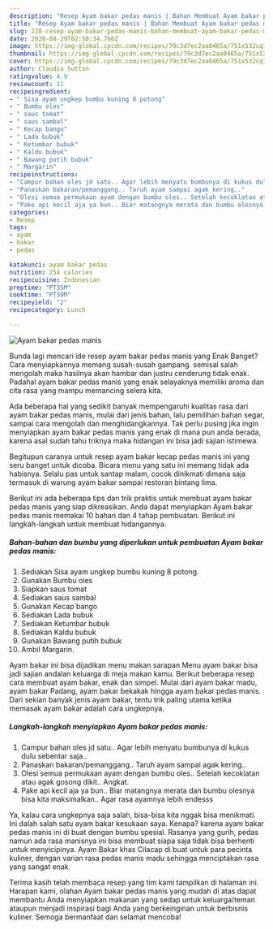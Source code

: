 ```yaml
---
description: "Resep Ayam bakar pedas manis | Bahan Membuat Ayam bakar pedas manis Yang Menggugah Selera"
title: "Resep Ayam bakar pedas manis | Bahan Membuat Ayam bakar pedas manis Yang Menggugah Selera"
slug: 228-resep-ayam-bakar-pedas-manis-bahan-membuat-ayam-bakar-pedas-manis-yang-menggugah-selera
date: 2020-08-29T02:50:34.766Z
image: https://img-global.cpcdn.com/recipes/79c3d7ec2aa0465a/751x532cq70/ayam-bakar-pedas-manis-foto-resep-utama.jpg
thumbnail: https://img-global.cpcdn.com/recipes/79c3d7ec2aa0465a/751x532cq70/ayam-bakar-pedas-manis-foto-resep-utama.jpg
cover: https://img-global.cpcdn.com/recipes/79c3d7ec2aa0465a/751x532cq70/ayam-bakar-pedas-manis-foto-resep-utama.jpg
author: Claudia Sutton
ratingvalue: 4.9
reviewcount: 11
recipeingredient:
- " Sisa ayam ungkep bumbu kuning 8 potong"
- " Bumbu oles"
- " saus tomat"
- " saus sambal"
- " Kecap bango"
- " Lada bubuk"
- " Ketumbar bubuk"
- " Kaldu bubuk"
- " Bawang putih bubuk"
- " Margarin"
recipeinstructions:
- "Campur bahan oles jd satu.. Agar lebih menyatu bumbunya di kukus dulu sebentar saja.."
- "Panaskan bakaran/pemanggang.. Taruh ayam sampai agak kering.."
- "Olesi semua permukaan ayam dengan bumbu oles.. Setelah kecoklatan atau agak gosong dikit.. Angkat."
- "Pake api kecil aja ya bun.. Biar matangnya merata dan bumbu olesnya bisa kita maksimalkan.. Agar rasa ayamnya lebih endesss"
categories:
- Resep
tags:
- ayam
- bakar
- pedas

katakunci: ayam bakar pedas 
nutrition: 254 calories
recipecuisine: Indonesian
preptime: "PT35M"
cooktime: "PT30M"
recipeyield: "2"
recipecategory: Lunch

---
```



![Ayam bakar pedas manis](https://img-global.cpcdn.com/recipes/79c3d7ec2aa0465a/751x532cq70/ayam-bakar-pedas-manis-foto-resep-utama.jpg)

Bunda lagi mencari ide resep ayam bakar pedas manis yang Enak Banget? Cara menyiapkannya memang susah-susah gampang. semisal salah mengolah maka hasilnya akan hambar dan justru cenderung tidak enak. Padahal ayam bakar pedas manis yang enak selayaknya memiliki aroma dan cita rasa yang mampu memancing selera kita.

Ada beberapa hal yang sedikit banyak mempengaruhi kualitas rasa dari ayam bakar pedas manis, mulai dari jenis bahan, lalu pemilihan bahan segar, sampai cara mengolah dan menghidangkannya. Tak perlu pusing jika ingin menyiapkan ayam bakar pedas manis yang enak di mana pun anda berada, karena asal sudah tahu triknya maka hidangan ini bisa jadi sajian istimewa.

Begitupun caranya untuk resep ayam bakar kecap pedas manis ini yang seru banget untuk dicoba. Bicara menu yang satu ini memang tidak ada habisnya. Selalu pas untuk santap malam, cocok dinikmati dimana saja termasuk di warung ayam bakar sampai restoran bintang lima.


Berikut ini ada beberapa tips dan trik praktis untuk membuat ayam bakar pedas manis yang siap dikreasikan. Anda dapat menyiapkan Ayam bakar pedas manis memakai 10 bahan dan 4 tahap pembuatan. Berikut ini langkah-langkah untuk membuat hidangannya.

<!--inarticleads1-->

##### Bahan-bahan dan bumbu yang diperlukan untuk pembuatan Ayam bakar pedas manis:

1. Sediakan  Sisa ayam ungkep bumbu kuning 8 potong.
1. Gunakan  Bumbu oles
1. Siapkan  saus tomat
1. Sediakan  saus sambal
1. Gunakan  Kecap bango
1. Sediakan  Lada bubuk
1. Sediakan  Ketumbar bubuk
1. Sediakan  Kaldu bubuk
1. Gunakan  Bawang putih bubuk
1. Ambil  Margarin.


Ayam bakar ini bisa dijadikan menu makan sarapan Menu ayam bakar bisa jadi sajian andalan keluarga di meja makan kamu. Berikut beberapa resep cara membuat ayam bakar, enak dan simpel. Mulai dari ayam bakar madu, ayam bakar Padang, ayam bakar bekakak hingga ayam bakar pedas manis. Dari sekian banyak jenis ayam bakar, tentu trik paling utama ketika memasak ayam bakar adalah cara ungkepnya. 

<!--inarticleads2-->

##### Langkah-langkah menyiapkan Ayam bakar pedas manis:

1. Campur bahan oles jd satu.. Agar lebih menyatu bumbunya di kukus dulu sebentar saja..
1. Panaskan bakaran/pemanggang.. Taruh ayam sampai agak kering..
1. Olesi semua permukaan ayam dengan bumbu oles.. Setelah kecoklatan atau agak gosong dikit.. Angkat.
1. Pake api kecil aja ya bun.. Biar matangnya merata dan bumbu olesnya bisa kita maksimalkan.. Agar rasa ayamnya lebih endesss


Ya, kalau cara ungkepnya saja salah, bisa-bisa kita nggak bisa menikmati. Ini dalah salah satu ayam bakar kesukaan saya. Kenapa? karena ayam bakar pedas manis ini di buat dengan bumbu spesial. Rasanya yang gurih, pedas namun ada rasa manisnya ini bisa membuat siapa saja tidak bisa berhenti untuk menyicipinya. Ayam Bakar khas Cilacap di buat untuk para pecinta kuliner, dengan varian rasa pedas manis madu sehingga menciptakan rasa yang sangat enak. 

Terima kasih telah membaca resep yang tim kami tampilkan di halaman ini. Harapan kami, olahan Ayam bakar pedas manis yang mudah di atas dapat membantu Anda menyiapkan makanan yang sedap untuk keluarga/teman ataupun menjadi inspirasi bagi Anda yang berkeinginan untuk berbisnis kuliner. Semoga bermanfaat dan selamat mencoba!
